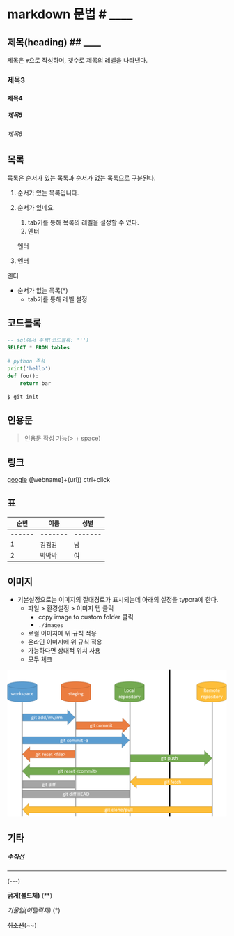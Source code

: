 # markdown 문법 # ____

## 제목(heading) ## ____

제목은 `#`으로 작성하며, 갯수로 제목의 레벨을 나타낸다.

### 제목3

#### 제목4

##### 제목5

###### 제목6

## 목록

목록은 순서가 있는 목록과 순서가 없는 목록으로 구분된다.

1. 순서가 있는 목록입니다.

2. 순서가 있네요.

   1. tab키를 통해 목록의 레벨을 설정할 수 있다.
   2. 엔터

   엔터

3. 엔터

엔터

* 순서가 없는 목록(*)
  * tab키를 통해 레벨 설정

## 코드블록

``` sql
-- sql에서 주석(코드블록: ''')
SELECT * FROM tables
```

``` python
# python 주석
print('hello')
def foo():
    return bar
```

``` bash
$ git init
```

## 인용문

> 인용문 작성 가능(> + space) 

## 링크

[google](https://google.com) ([webname]+(url)) ctrl+click

## 표

| 순번   | 이름    | 성별    |
| ------ | ------- | ------- |
| ------ | ------- | ------- |
| 1      | 김김김  | 남      |
| 2      | 박박박  | 여      |

## 이미지

* 기본설정으로는 이미지의 절대경로가 표시되는데 아래의 설정을 typora에 한다.
  * 파일 > 환경설정 > 이미지 탭 클릭
    * copy image to custom folder 클릭
    * `./images`
  * 로컬 이미지에 위 규칙 적용 
  * 온라인 이미지에 위 규칙 적용
  * 가능하다면 상대적 위치 사용
  * 모두 체크

![관련 이미지](images/download-1577421625284.png)

## 기타

##### 수직선

---

(---)

**굵게(볼드체)** (**)

*기울임(이탤릭체)* (*)

~~취소선~~(~~)








